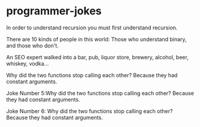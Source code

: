 # programmer-jokes

In order to understand recursion you must first understand recursion.

There are 10 kinds of people in this world: Those who understand binary, and those who don't.

An SEO expert walked into a bar, pub, liquor store, brewery, alcohol, beer, whiskey, vodka...

Why did the two functions stop calling each other? Because they had constant arguments.

Joke Number 5:Why did the two functions stop calling each other? Because they had constant arguments.

Joke Number 6: Why did the two functions stop calling each other? Because they had constant arguments.

